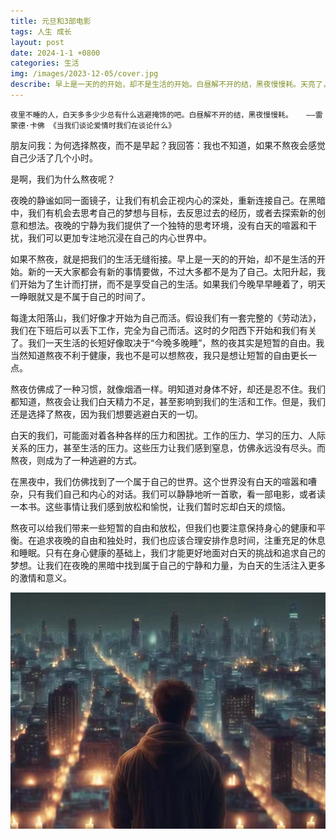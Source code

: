 ```yaml
---
title: 元旦和3部电影
tags: 人生 成长
layout: post
date: 2024-1-1 +0800
categories: 生活
img: /images/2023-12-05/cover.jpg
describe: 早上是一天的的开始，却不是生活的开始。白昼解不开的结，黑夜慢慢耗。天亮了，时间久不属于我们了。
---
```


`夜里不睡的人，白天多多少少总有什么逃避掩饰的吧。白昼解不开的结，黑夜慢慢耗。   ——雷蒙德·卡佛 《当我们谈论爱情时我们在谈论什么》`

朋友问我：为何选择熬夜，而不是早起？我回答：我也不知道，如果不熬夜会感觉自己少活了几个小时。

是啊，我们为什么熬夜呢？

夜晚的静谧如同一面镜子，让我们有机会正视内心的深处，重新连接自己。在黑暗中，我们有机会去思考自己的梦想与目标，去反思过去的经历，或者去探索新的创意和想法。夜晚的宁静为我们提供了一个独特的思考环境，没有白天的喧嚣和干扰，我们可以更加专注地沉浸在自己的内心世界中。

如果不熬夜，就是把我们的生活无缝衔接。早上是一天的的开始，却不是生活的开始。新的一天大家都会有新的事情要做，不过大多都不是为了自己。太阳升起，我们开始为了生计而打拼，而不是享受自己的生活。如果我们今晚早早睡着了，明天一睁眼就又是不属于自己的时间了。

每逢太阳落山，我们好像才开始为自己而活。假设我们有一套完整的《劳动法》，我们在下班后可以丢下工作，完全为自己而活。这时的夕阳西下开始和我们有关了。我们一天生活的长短好像取决于“今晚多晚睡”，熬的夜其实是短暂的自由。我当然知道熬夜不利于健康，我也不是可以想熬夜，我只是想让短暂的自由更长一点。

熬夜仿佛成了一种习惯，就像烟酒一样。明知道对身体不好，却还是忍不住。我们都知道，熬夜会让我们白天精力不足，甚至影响到我们的生活和工作。但是，我们还是选择了熬夜，因为我们想要逃避白天的一切。

白天的我们，可能面对着各种各样的压力和困扰。工作的压力、学习的压力、人际关系的压力，甚至生活的压力。这些压力让我们感到窒息，仿佛永远没有尽头。而熬夜，则成为了一种逃避的方式。

在黑夜中，我们仿佛找到了一个属于自己的世界。这个世界没有白天的喧嚣和嘈杂，只有我们自己和内心的对话。我们可以静静地听一首歌，看一部电影，或者读一本书。这些事情让我们感到放松和愉悦，让我们暂时忘却白天的烦恼。

熬夜可以给我们带来一些短暂的自由和放松，但我们也要注意保持身心的健康和平衡。在追求夜晚的自由和独处时，我们也应该合理安排作息时间，注重充足的休息和睡眠。只有在身心健康的基础上，我们才能更好地面对白天的挑战和追求自己的梦想。让我们在夜晚的黑暗中找到属于自己的宁静和力量，为白天的生活注入更多的激情和意义。

![End](/images/2023-12-05/end.jpg)